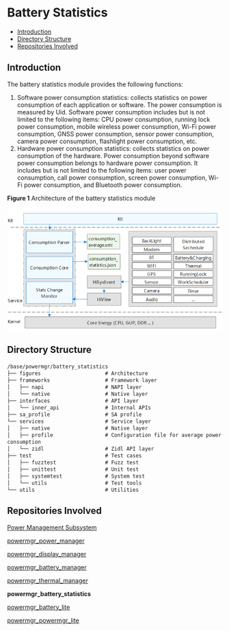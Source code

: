 # Battery Statistics<a name="EN-US_TOPIC_0000001115047353"></a>

-   [Introduction](#section11660541593xxxxxxx)
-   [Directory Structure](#section1947275221xxxx7)
-   [Repositories Involved](#section6315122906xxx2)

## Introduction<a name="section11660541593"></a>

The battery statistics module provides the following functions:

1. Software power consumption statistics: collects statistics on power consumption of each application or software. The power consumption is measured by Uid. Software power consumption includes but is not limited to the following items: CPU power consumption, running lock power consumption, mobile wireless power consumption, Wi-Fi power consumption, GNSS power consumption, sensor power consumption, camera power consumption, flashlight power consumption, etc.
2. Hardware power consumption statistics: collects statistics on power consumption of the hardware. Power consumption beyond software power consumption belongs to hardware power consumption. It includes but is not limited to the following items: user power consumption, call power consumption, screen power consumption, Wi-Fi power consumption, and Bluetooth power consumption.

**Figure 1**  Architecture of the battery statistics module<a name="fig106301571239"></a>

![](figures/power-management-subsystem-architecture.png "Architecture of the power management subsystem")

## Directory Structure<a name="section19472752217"></a>

```
/base/powermgr/battery_statistics
├── figures                     # Architecture
├── frameworks                  # Framework layer
│   ├── napi                  	# NAPI layer
│   └── native                  # Native layer
├── interfaces                  # API layer
│   └── inner_api               # Internal APIs
├── sa_profile                  # SA profile
└── services                    # Service layer
│   ├── native                  # Native layer
│   ├── profile                 # Configuration file for average power consumption
│   └── zidl                    # Zidl API layer
├── test                        # Test cases
│   ├── fuzztest                # Fuzz test
│   ├── unittest                # Unit test
│   ├── systemtest              # System test
│   └── utils                   # Test tools
└── utils                       # Utilities
```



## Repositories Involved<a name="section63151229062"></a>

[Power Management Subsystem](https://gitee.com/openharmony/docs/blob/master/en/readme/power-management.md)

[powermgr_power_manager](https://gitee.com/openharmony/powermgr_power_manager)

[powermgr_display_manager](https://gitee.com/openharmony/powermgr_display_manager)

[powermgr_battery_manager](https://gitee.com/openharmony/powermgr_battery_manager)

[powermgr_thermal_manager](https://gitee.com/openharmony/powermgr_thermal_manager)

**powermgr_battery_statistics**

[powermgr_battery_lite](https://gitee.com/openharmony/powermgr_battery_lite)

[powermgr_powermgr_lite](https://gitee.com/openharmony/powermgr_powermgr_lite)
